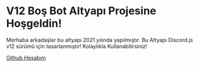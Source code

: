 V12 Boş Bot Altyapı Projesine Hoşgeldin!
=================
Merhaba arkadaşlar bu altyapı 2021 yılında yapılmıştır. Bu Altyapı Discord.js v12 sürümü için tasarlanmıştır! Kolaylıkla Kullanabilirsiniz!


[Github Hesabım](https://github.com/Methlegal)
